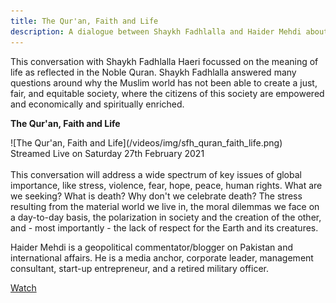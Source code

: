 ```yaml
---
title: The Qur'an, Faith and Life
description: A dialogue between Shaykh Fadhlalla and Haider Mehdi about how the Qur'an reflects key aspects of how to live in harmony, with ourselves and others.
---
```


This conversation with Shaykh Fadhlalla Haeri focussed on the meaning of life as reflected in the Noble Quran. Shaykh Fadhlalla answered many questions around why the Muslim world has not been able to create a just, fair, and equitable society, where the citizens of this society are empowered and economically and spiritually enriched. 

<div markdown="1" class="card article sidebar center">

**The Qur'an, Faith and Life**

<div markdown="2" class="article-image">
![The Qur'an, Faith and Life](/videos/img/sfh_quran_faith_life.png)
</div>

<div markdown="3" class="article-para">
Streamed Live on Saturday 27th February 2021<br/><br/>
This conversation will address a wide spectrum of key issues of global importance, like stress, violence, fear, hope, peace, human rights. What are we seeking? What is death? Why don't we celebrate death? The stress resulting from the material world we live in, the moral dilemmas we face on a day-to-day basis, the polarization in society and the creation of the other, and - most importantly - the lack of respect for the Earth and its creatures.  

Haider Mehdi is a geopolitical commentator/blogger on Pakistan and international affairs. He is a media anchor, corporate leader, management consultant, start-up entrepreneur, and a retired military officer. 
</div>

<div markdown="3" class="article-link">
<a href="https://youtu.be/iMLektJvhrE" target="_blank" rel="noopener noreferrer">Watch</a>
</div>

</div>